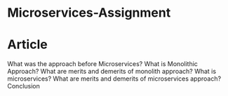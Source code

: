 # Microservices-Assignment
# Article

What was the approach before Microservices?
What is Monolithic Approach?
What are merits and demerits of monolith approach?
What is microservices?
What are merits and demerits of microservices approach?
Conclusion
